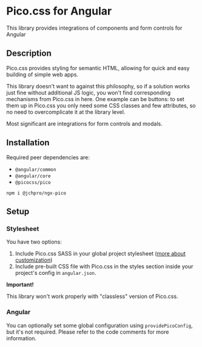 # Pico.css for Angular

This library provides integrations of components and form controls for Angular

## Description

Pico.css provides styling for semantic HTML, allowing for quick and easy building of simple web apps. 

This library doesn't want to against this philosophy, so if a solution works just fine without additional JS logic,
you won't find corresponding mechanisms from Pico.css in here. One example can be buttons: to set them up in Pico.css
you only need some CSS classes and few attributes, so no need to overcomplicate it at the library level.

Most significant are integrations for form controls and modals.

## Installation

Required peer dependencies are:

- `@angular/common`
- `@angular/core`
- `@picocss/pico`

```shell
npm i @jchpro/ngx-pico
```

## Setup

### Stylesheet

You have two options:

1. Include Pico.css SASS in your global project stylesheet ([more about customization](https://picocss.com/docs/sass))
2. Include pre-built CSS file with Pico.css in the styles section inside your project's config in `angular.json`.

**Important!** 

This library won't work properly with "classless" version of Pico.css.

### Angular

You can optionally set some global configuration using `providePicoConfig`, but it's not required.
Please refer to the code comments for more information.
